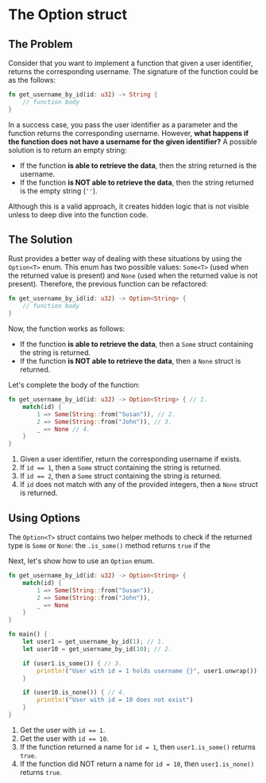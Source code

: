 # The Option<T> struct

## The Problem

Consider that you want to implement a function that given a user identifier, returns the corresponding username. The signature of the function could be as the follows:

```rust
fn get_username_by_id(id: u32) -> String {
    // function body
}
```

In a success case, you pass the user identifier as a parameter and the function returns the corresponding username. However, **what happens if the function does not have a username for the given identifier?** A possible solution is to return an empty string:
- If the function **is able to retrieve the data**, then the string returned is the username.
- If the function **is NOT able to retrieve the data**, then the string returned is the empty string (`''`).

Although this is a valid approach, it creates hidden logic that is not visible unless to deep dive into the function code.

## The Solution

Rust provides a better way of dealing with these situations by using the `Option<T>` enum. This enum has two possible values: `Some<T>` (used when the returned value is present) and `None` (used when the returned value is not present). Therefore, the previous function can be refactored:

```rust
fn get_username_by_id(id: u32) -> Option<String> {
    // function body
}
```

Now, the function works as follows:
- If the function **is able to retrieve the data**, then a `Some` struct containing the string is returned.
- If the function **is NOT able to retrieve the data**, then a `None` struct is returned.

Let's complete the body of the function:

```rust
fn get_username_by_id(id: u32) -> Option<String> { // 1.
    match(id) {
        1 => Some(String::from("Susan")), // 2.
        2 => Some(String::from("John")), // 3.
        _ => None // 4.
    }
}
```
1. Given a user identifier, return the corresponding username if exists.
2. If `id == 1`, then a `Some` struct containing the string is returned.
3. If `id == 2`, then a `Some` struct containing the string is returned.
4. If `id` does not match with any of the provided integers, then a `None` struct is returned.

## Using Options

The `Option<T>` struct contains two helper methods to check if the returned type is `Some` or `None`: the `.is_some()` method returns `true` if the 

Next, let's show how to use an `Option` enum.

```rust
fn get_username_by_id(id: u32) -> Option<String> {
    match(id) {
        1 => Some(String::from("Susan")),
        2 => Some(String::from("John")),
        _ => None
    }
}

fn main() {
    let user1 = get_username_by_id(1); // 1.
    let user10 = get_username_by_id(10); // 2.

    if (user1.is_some()) { // 3.
        println!("User with id = 1 holds username {}", user1.unwrap())
    }

    if (user10.is_none()) { // 4.
        println!("User with id = 10 does not exist")
    }
}
```
1. Get the user with `id == 1`.
1. Get the user with `id == 10`.
3. If the function returned a name for `id = 1`, then `user1.is_some()` returns `true`.
4. If the function did NOT return a name for `id = 10`, then `user1.is_none()` returns `true`.



